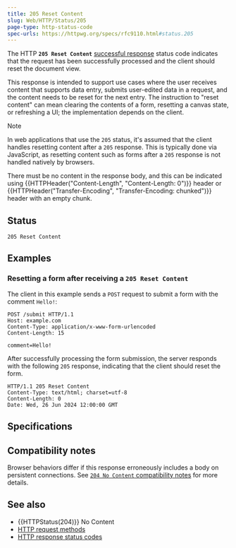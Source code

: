 ```yaml
---
title: 205 Reset Content
slug: Web/HTTP/Status/205
page-type: http-status-code
spec-urls: https://httpwg.org/specs/rfc9110.html#status.205
---
```




The HTTP **`205 Reset Content`** [successful response](/Web/HTTP/Status#successful_responses) status code indicates that the request has been successfully processed and the client should reset the document view.

This response is intended to support use cases where the user receives content that supports data entry, submits user-edited data in a request, and the content needs to be reset for the next entry.
The instruction to "reset content" can mean clearing the contents of a form, resetting a canvas state, or refreshing a UI; the implementation depends on the client.

> [!NOTE]
> In web applications that use the `205` status, it's assumed that the client handles resetting content after a `205` response.
> This is typically done via JavaScript, as resetting content such as forms after a `205` response is not handled natively by browsers.

There must be no content in the response body, and this can be indicated using {{HTTPHeader("Content-Length", "Content-Length: 0")}} header or {{HTTPHeader("Transfer-Encoding", "Transfer-Encoding: chunked")}} header with an empty chunk.

## Status

```http
205 Reset Content
```

## Examples

### Resetting a form after receiving a `205 Reset Content`

The client in this example sends a `POST` request to submit a form with the comment `Hello!`:

```http
POST /submit HTTP/1.1
Host: example.com
Content-Type: application/x-www-form-urlencoded
Content-Length: 15

comment=Hello!
```

After successfully processing the form submission, the server responds with the following `205` response, indicating that the client should reset the form.

```http
HTTP/1.1 205 Reset Content
Content-Type: text/html; charset=utf-8
Content-Length: 0
Date: Wed, 26 Jun 2024 12:00:00 GMT
```

## Specifications



## Compatibility notes

Browser behaviors differ if this response erroneously includes a body on persistent connections.
See [`204 No Content` compatibility notes](/Web/HTTP/Status/204#compatibility_notes) for more details.

## See also

- {{HTTPStatus(204)}} No Content
- [HTTP request methods](/Web/HTTP/Methods)
- [HTTP response status codes](/Web/HTTP/Status)
